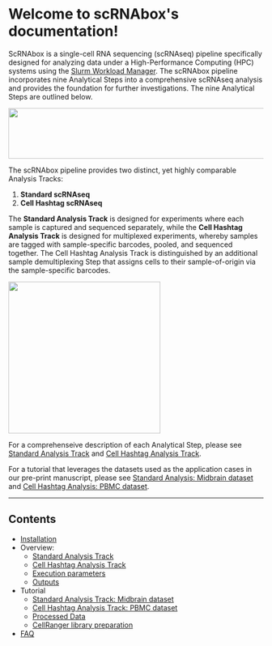 # Welcome to scRNAbox's documentation!
ScRNAbox is a single-cell RNA sequencing (scRNAseq) pipeline specifically designed for analyzing data under a High-Performance Computing (HPC) systems using the [Slurm Workload Manager](https://slurm.schedmd.com/). The scRNAbox pipeline incorporates nine Analytical Steps into a comprehensive scRNAseq analysis and provides the foundation for further investigations. The nine Analytical Steps are outlined below. 

 <p align="center">
 <img src="https://github.com/neurobioinfo/scrnabox/assets/110110777/976ee925-c82a-4e3e-9100-dc8bd94f352a" width="550" height="100">
 </p>

The scRNAbox pipeline provides two distinct, yet highly comparable Analysis Tracks:

1. **Standard scRNAseq**
2. **Cell Hashtag scRNAseq**

The **Standard Analysis Track** is designed for experiments where each sample is captured and sequenced separately, while the **Cell Hashtag Analysis Track** is designed for multiplexed experiments, whereby samples are tagged with sample-specific barcodes, pooled, and sequenced together. The Cell Hashtag Analysis Track is distinguished by an additional sample demultiplexing Step that assigns cells to their sample-of-origin via the sample-specific barcodes. 

<img src="https://github.com/neurobioinfo/scrnabox/assets/110110777/3a6df83e-e104-45d2-9b04-fe246642c6a8" height="300"> 

For a comprehenseive description of each Analytical Step, please see [Standard Analysis Track](SCRNA.md) and [Cell Hashtag Analysis Track](HTO.md). <br/>

For a tutorial that leverages the datasets used as the application cases in our pre-print manuscript, please see [Standard Analysis: Midbrain dataset](Dataset1.md) and [Cell Hashtag Analysis: PBMC dataset](Dataset2.md).

 - - - -

## Contents
- [Installation](installation.md)
- Overview:
    - [Standard Analysis Track](SCRNA.md)
    - [Cell Hashtag Analysis Track](HTO.md)
    - [Execution parameters](reference.md)
    - [Outputs](outputs.md)
- Tutorial   
    - [Standard Analysis Track: Midbrain dataset](Dataset1.md)
    - [Cell Hashtag Analysis Track: PBMC dataset](Dataset2.md)
    - [Processed Data](PROC.md)
    - [CellRanger library preparation](library_prep.md)
- [FAQ](FAQ.md)
